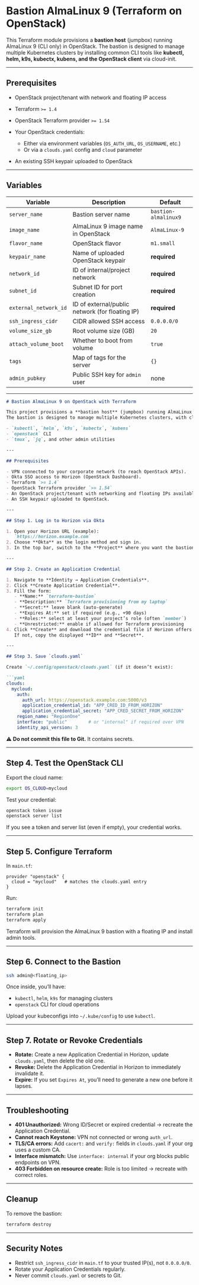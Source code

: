 # Bastion AlmaLinux 9 (Terraform on OpenStack)

This Terraform module provisions a **bastion host** (jumpbox) running AlmaLinux 9 (CLI only) in OpenStack.
The bastion is designed to manage multiple Kubernetes clusters by installing common CLI tools like **kubectl, helm, k9s, kubectx, kubens, and the OpenStack client** via cloud-init.

---

## Prerequisites

* OpenStack project/tenant with network and floating IP access
* Terraform `>= 1.4`
* OpenStack Terraform provider `>= 1.54`
* Your OpenStack credentials:

  * Either via environment variables (`OS_AUTH_URL`, `OS_USERNAME`, etc.)
  * Or via a `clouds.yaml` config and `cloud` parameter
* An existing SSH keypair uploaded to OpenStack

---

## Variables

| Variable              | Description                                     | Default              |
| --------------------- | ----------------------------------------------- | -------------------- |
| `server_name`         | Bastion server name                             | `bastion-almalinux9` |
| `image_name`          | AlmaLinux 9 image name in OpenStack             | `AlmaLinux-9`        |
| `flavor_name`         | OpenStack flavor                                | `m1.small`           |
| `keypair_name`        | Name of uploaded OpenStack keypair              | **required**         |
| `network_id`          | ID of internal/project network                  | **required**         |
| `subnet_id`           | Subnet ID for port creation                     | **required**         |
| `external_network_id` | ID of external/public network (for floating IP) | **required**         |
| `ssh_ingress_cidr`    | CIDR allowed SSH access                         | `0.0.0.0/0`          |
| `volume_size_gb`      | Root volume size (GB)                           | `20`                 |
| `attach_volume_boot`  | Whether to boot from volume                     | `true`               |
| `tags`                | Map of tags for the server                      | `{}`                 |
| `admin_pubkey`        | Public SSH key for `admin` user                 | none                 |

---

````markdown
# Bastion AlmaLinux 9 on OpenStack with Terraform

This project provisions a **bastion host** (jumpbox) running AlmaLinux 9 (CLI) in OpenStack using Terraform.  
The bastion is designed to manage multiple Kubernetes clusters, with cloud-init installing common tools like:

- `kubectl`, `helm`, `k9s`, `kubectx`, `kubens`
- `openstack` CLI
- `tmux`, `jq`, and other admin utilities

---

## Prerequisites

- VPN connected to your corporate network (to reach OpenStack APIs).
- Okta SSO access to Horizon (OpenStack Dashboard).
- Terraform `>= 1.4`
- OpenStack Terraform provider `>= 1.54`
- An OpenStack project/tenant with networking and floating IPs available.
- An SSH keypair uploaded to OpenStack.

---

## Step 1. Log in to Horizon via Okta

1. Open your Horizon URL (example):  
   `https://horizon.example.com`
2. Choose **Okta** as the login method and sign in.
3. In the top bar, switch to the **Project** where you want the bastion created.

---

## Step 2. Create an Application Credential

1. Navigate to **Identity → Application Credentials**.
2. Click **Create Application Credential**.
3. Fill the form:
   - **Name:** `terraform-bastion`
   - **Description:** `Terraform provisioning from my laptop`
   - **Secret:** leave blank (auto-generate)
   - **Expires At:** set if required (e.g., +90 days)
   - **Roles:** select at least your project’s role (often `member`)
   - **Unrestricted:** enable if allowed for Terraform provisioning
4. Click **Create** and download the credential file if Horizon offers it.  
   If not, copy the displayed **ID** and **Secret**.

---

## Step 3. Save `clouds.yaml`

Create `~/.config/openstack/clouds.yaml` (if it doesn’t exist):

```yaml
clouds:
  mycloud:
    auth:
      auth_url: https://openstack.example.com:5000/v3
      application_credential_id: "APP_CRED_ID_FROM_HORIZON"
      application_credential_secret: "APP_CRED_SECRET_FROM_HORIZON"
    region_name: "RegionOne"
    interface: "public"        # or "internal" if required over VPN
    identity_api_version: 3
````

⚠️ **Do not commit this file to Git.** It contains secrets.

---

## Step 4. Test the OpenStack CLI

Export the cloud name:

```bash
export OS_CLOUD=mycloud
```

Test your credential:

```bash
openstack token issue
openstack server list
```

If you see a token and server list (even if empty), your credential works.

---

## Step 5. Configure Terraform

In `main.tf`:

```hcl
provider "openstack" {
  cloud = "mycloud"   # matches the clouds.yaml entry
}
```

Run:

```bash
terraform init
terraform plan
terraform apply
```

Terraform will provision the AlmaLinux 9 bastion with a floating IP and install admin tools.

---

## Step 6. Connect to the Bastion

```bash
ssh admin@<floating_ip>
```

Once inside, you’ll have:

* `kubectl`, `helm`, `k9s` for managing clusters
* `openstack` CLI for cloud operations

Upload your kubeconfigs into `~/.kube/config` to use `kubectl`.

---

## Step 7. Rotate or Revoke Credentials

* **Rotate:** Create a new Application Credential in Horizon, update `clouds.yaml`, then delete the old one.
* **Revoke:** Delete the Application Credential in Horizon to immediately invalidate it.
* **Expire:** If you set `Expires At`, you’ll need to generate a new one before it lapses.

---

## Troubleshooting

* **401 Unauthorized:** Wrong ID/Secret or expired credential → recreate the Application Credential.
* **Cannot reach Keystone:** VPN not connected or wrong `auth_url`.
* **TLS/CA errors:** Add `cacert:` and `verify:` fields in `clouds.yaml` if your org uses a custom CA.
* **Interface mismatch:** Use `interface: internal` if your org blocks public endpoints on VPN.
* **403 Forbidden on resource create:** Role is too limited → recreate with correct roles.

---

## Cleanup

To remove the bastion:

```bash
terraform destroy
```

---

## Security Notes

* Restrict `ssh_ingress_cidr` in `main.tf` to your trusted IP(s), not `0.0.0.0/0`.
* Rotate your Application Credentials regularly.
* Never commit `clouds.yaml` or secrets to Git.

```

